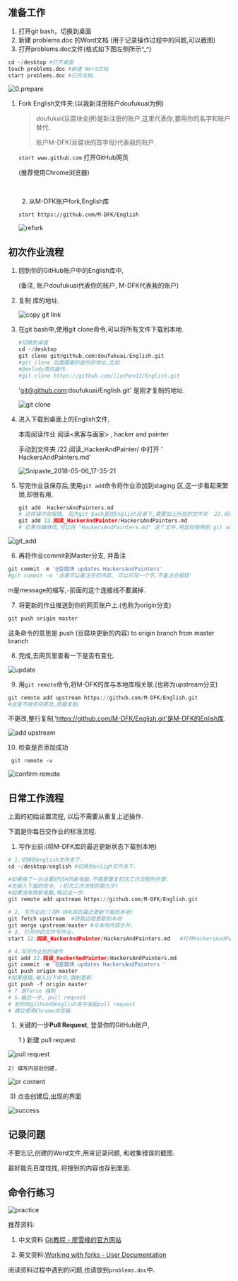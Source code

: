 ## 准备工作

1. 打开git bash，切换到桌面
2. 新建 problems.doc 的Word文档 (用于记录操作过程中的问题,可以截图)
3. 打开problems.doc文件(格式如下图左侧所示^_^)

```python
cd ~/desktop #打开桌面
touch problems.doc #新建 Word文档
start problems.doc #打开文档.
```

![0.prepare](https://ws2.sinaimg.cn/large/006tKfTcgy1fp3pvzp9bfj30pw0d0405.jpg)

1. Fork English文件夹:(以我新注册账户doufukuai为例)

   > doufukai(豆腐块全拼)是新注册的账户,这里代表你,要用你的名字和账户替代.
   >
   > 账户M-DFK(豆腐块的首字母)代表我的账户.

   `start www.github.com`  打开GitHub网页

   (推荐使用Chrome浏览器)

   ​

   2) 从M-DFK账户fork,English库

   `start https://github.com/M-DFK/English`

   ![refork](https://ws1.sinaimg.cn/large/006tKfTcgy1fp3pw303hzj30rt0g8whi.jpg)



## 初次作业流程

1. 回到你的GitHub账户中的English库中,

   (备注, 账户doufukuai代表你的账户, M-DFK代表我的账户)

2. 复制 库的地址.

   ![copy git link](https://ws1.sinaimg.cn/large/006tKfTcgy1fp3pvyebyjj30us0h4gp1.jpg)

3. 在git bash中,使用git clone命令,可以将所有文件下载到本地.

   ```python
   #切换到桌面
   cd ~/desktop
   git clone git@github.com:doufukuai/English.git
   #git clone 后面跟着的是你的地址,比如 
   #@melody真的操作.
   #git clone https://github.com/liuzhen11/English.git

   ```

   'git@github.com:doufukuai/English.git' 是刚才复制的地址.

   ![git clone](https://ws1.sinaimg.cn/large/006tKfTcgy1fp3pw5efbtj30pr0dltbj.jpg)

4. 进入下载到桌面上的English文件,

   本周阅读作业 阅读<黑客与画家> , hacker and painter

   手动到文件夹 /22.阅读_HackerAndPainter/ 中打开 ' HackersAndPainters.md'

   ![Snipaste_2018-05-06_17-35-21](Homework/Snipaste_2018-05-06_17-35-21.png)

5. 写完作业且保存后,使用`git add`命令将作业添加到staging 区,这一步看起来繁琐,却很有用.

   ```python
   git add  HackersAndPainters.md 
   # 这样操作会报错, 因为git bash是在English目录下,需要加上所在的文件夹  22.阅读_HackerAndPainter/加在前面
   git add 22.阅读_HackerAndPainter/HackersAndPainters.md
   # 如果你嫌麻烦,可以将 "HackersAndPainters.md" 这个文件,用鼠标拖拽到 git add 的后面, 然后回车.
   ```

![git_add](Homework/git_add.png)

6. 再将作业commit到Master分支, 并备注

```python
git commit -m '@豆腐块 updates HackersAndPainters'
#git commit -m '这里可以备注任何内容, 可以只写一个字,不备注会报错'
```

m是message的缩写,`-`前面的这个连接线不要漏掉.



7. 将更新的作业推送到你的网页账户上.(也称为origin分支)

```python
git push origin master
```

这条命令的意思是 push (豆腐块更新的内容) to origin branch from master branch



8. 完成,去网页里查看一下是否有变化.

![update](https://ws3.sinaimg.cn/large/006tKfTcgy1fp3pvugkabj30br0h90th.jpg)

9. 用`git remote`命令,将M-DFK的库与本地库相关联.(也称为upstream分支)

```python
git remote add upstream https://github.com/M-DFK/English.git
#这里不做任何更改,照搬复制.
```

不更改,整行复制,'https://github.com/M-DFK/English.git'是M-DFK的Enlish库.

![add upstream](https://ws3.sinaimg.cn/large/006tKfTcgy1fp3pw1viduj30l501qweu.jpg)

10. 检查是否添加成功

```
 git remote -v
```

![confirm remote](https://ws3.sinaimg.cn/large/006tKfTcgy1fp3pw4c658j30l403x3zh.jpg)



## 日常工作流程

上面的初始设置流程, 以后不需要从重复上述操作.

下面是你每日交作业的标准流程.

1. 写作业前:(将M-DFK库的最近更新状态下载到本地)

```python
# 1.切换到english文件夹下.
cd ~/desktop/english #切换到enligh文件夹下.

#如果换了一台设置好SSH的新电脑,不需要重复初次工作流程的步骤.
#先输入下面的命令, (初次工作流程的第九步)
#如果没有换新电脑,略过这一步.
git remote add upstream https://github.com/M-DFK/English.git
    
# 2. 写作业前:(将M-DFK库的最近更新下载到本地)
git fetch upstream  #获取远程更新到本地
git merge upstream/master #与本地内容合并.
# 3. 打开你的文件写作业.
start 22.阅读_HackerAndPainter/HackersAndPainters.md   #打开HackersAndPainters.md这个文件, 开始写作业.

# 4.写完作业后的操作
git add 22.阅读_HackerAndPainter/HackersAndPainters.md
git commit -m '@豆腐块 updates HackersAndPainters '
git push origin master
#如果报错,输入以下命令,强制更新.
git push -f origin master
# f 是force 强制
# 5.最后一步, pull request
# 到你的github的english库中发起pull request
# 建议使用Chrome浏览器.
```

1. 关键的一步**Pull Request**, 登录你的GitHub账户,

   1 ) 新建 pull request

![pull request](https://ws1.sinaimg.cn/large/006tKfTcgy1fp3pvww510j30tp0gj76a.jpg)

 	2) 填写内容后创建.

![pr content](https://ws2.sinaimg.cn/large/006tKfTcly1fp3pwkxsbmj30oy0h976l.jpg)

​	3) 点击创建后,出现的界面

![success](https://ws3.sinaimg.cn/large/006tKfTcgy1fp3pw0odooj30oh0dr404.jpg)

## 记录问题

不要忘记,创建的Word文件,用来记录问题, 和收集错误的截图.

最好能先百度找找, 将搜到的内容也存到里面.



## 命令行练习

![practice](https://ws4.sinaimg.cn/large/006tKfTcgy1fp3pvvk3jqj30qk0hkwih.jpg)



推荐资料:

1) 中文资料 [Git教程 - 廖雪峰的官方网站](https://www.liaoxuefeng.com/wiki/0013739516305929606dd18361248578c67b8067c8c017b000) 

2) 英文资料:[Working with forks - User Documentation](https://help.github.com/articles/working-with-forks/)

阅读资料过程中遇到的问题,也请放到`problems.doc`中.

